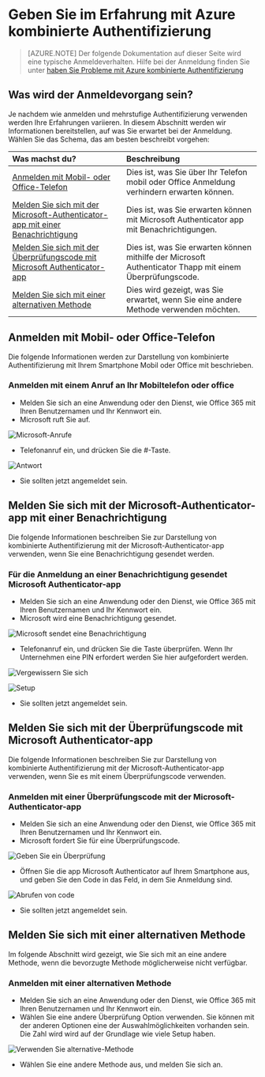 <properties
    pageTitle="Azure MFA Anmeldefenster Erfahrung mit Azure kombinierte Authentifizierung"
    description="Auf dieser Seite wird Sie Anleitungen auf, wo Sie die verschiedenen Anmeldefenster Methoden mit Azure MFA verfügbare Funktionen finden Sie unter bereitstellen."
    keywords="Benutzerauthentifizierung, Anmeldeverhalten, Anmeldung mit Mobiltelefon mit Rufnummer anmelden"
    services="multi-factor-authentication"
    documentationCenter=""
    authors="kgremban"
    manager="femila"
    editor="curtland"/>

<tags
    ms.service="multi-factor-authentication"
    ms.workload="identity"
    ms.tgt_pltfrm="na"
    ms.devlang="na"
    ms.topic="article"
    ms.date="08/22/2016"
    ms.author="kgremban"/>

# <a name="the-sign-in-experience-with-azure-multi-factor-authentication"></a>Geben Sie im Erfahrung mit Azure kombinierte Authentifizierung
> [AZURE.NOTE]  Der folgende Dokumentation auf dieser Seite wird eine typische Anmeldeverhalten.  Hilfe bei der Anmeldung finden Sie unter [haben Sie Probleme mit Azure kombinierte Authentifizierung](multi-factor-authentication-end-user-manage-settings.md)



## <a name="what-will-your-sign-in-experience-be"></a>Was wird der Anmeldevorgang sein?
Je nachdem wie anmelden und mehrstufige Authentifizierung verwenden werden Ihre Erfahrungen variieren.  In diesem Abschnitt werden wir Informationen bereitstellen, auf was Sie erwartet bei der Anmeldung.  Wählen Sie das Schema, das am besten beschreibt vorgehen:


Was machst du?|Beschreibung
:------------- | :------------- |
[Anmelden mit Mobil- oder Office-Telefon](#signing-in-with-mobile-or-office-phone) | Dies ist, was Sie über Ihr Telefon mobil oder Office Anmeldung verhindern erwarten können.
[Melden Sie sich mit der Microsoft-Authenticator-app mit einer Benachrichtigung](#signing-in-with-the-microsoft-authenticator-app-using-notification) | Dies ist, was Sie erwarten können mit Microsoft Authenticator app mit Benachrichtigungen.
[Melden Sie sich mit der Überprüfungscode mit Microsoft Authenticator-app](#signing-in-with-the-microsoft-authenticator-app-using-verification-code)|Dies ist, was Sie erwarten können mithilfe der Microsoft Authenticator Thapp mit einem Überprüfungscode.
[Melden Sie sich mit einer alternativen Methode](#signing-in-with-an-alternate-method)|Dies wird gezeigt, was Sie erwartet, wenn Sie eine andere Methode verwenden möchten.

## <a name="signing-in-with-mobile-or-office-phone"></a>Anmelden mit Mobil- oder Office-Telefon

Die folgende Informationen werden zur Darstellung von kombinierte Authentifizierung mit Ihrem Smartphone Mobil oder Office mit beschrieben.

### <a name="to-sign-in-with-a-call-to-your-office-or-mobile-phone"></a>Anmelden mit einem Anruf an Ihr Mobiltelefon oder office

- Melden Sie sich an eine Anwendung oder den Dienst, wie Office 365 mit Ihren Benutzernamen und Ihr Kennwort ein.
- Microsoft ruft Sie auf.

![Microsoft-Anrufe](./media/multi-factor-authentication-end-user-signin-phone/call.png)

- Telefonanruf ein, und drücken Sie die #-Taste.

![Antwort](./media/multi-factor-authentication-end-user-signin-phone/phone.png)

- Sie sollten jetzt angemeldet sein.</li>

## <a name="signing-in-with-the-microsoft-authenticator-app-using-notification"></a>Melden Sie sich mit der Microsoft-Authenticator-app mit einer Benachrichtigung

Die folgende Informationen beschreiben Sie zur Darstellung von kombinierte Authentifizierung mit der Microsoft-Authenticator-app verwenden, wenn Sie eine Benachrichtigung gesendet werden.

### <a name="to-sign-in-with-a-notification-sent-the-microsoft-authenticator-app"></a>Für die Anmeldung an einer Benachrichtigung gesendet Microsoft Authenticator-app

- Melden Sie sich an eine Anwendung oder den Dienst, wie Office 365 mit Ihren Benutzernamen und Ihr Kennwort ein.
- Microsoft wird eine Benachrichtigung gesendet.

![Microsoft sendet eine Benachrichtigung](./media/multi-factor-authentication-end-user-signin-app-notify/notify.png)


- Telefonanruf ein, und drücken Sie die Taste überprüfen.  Wenn Ihr Unternehmen eine PIN erfordert werden Sie hier aufgefordert werden.

![Vergewissern Sie sich](./media/multi-factor-authentication-end-user-signin-app-notify/phone.png)

![Setup](./media/multi-factor-authentication-end-user-first-time-mobile-app/scan3.png)

- Sie sollten jetzt angemeldet sein.


## <a name="signing-in-with-the-microsoft-authenticator-app-using-verification-code"></a>Melden Sie sich mit der Überprüfungscode mit Microsoft Authenticator-app

Die folgende Informationen beschreiben Sie zur Darstellung von kombinierte Authentifizierung mit der Microsoft-Authenticator-app verwenden, wenn Sie es mit einem Überprüfungscode verwenden.

### <a name="to-sign-in-using-a-verification-code-with-the-microsoft-authenticator-app"></a>Anmelden mit einer Überprüfungscode mit der Microsoft-Authenticator-app

- Melden Sie sich an eine Anwendung oder den Dienst, wie Office 365 mit Ihren Benutzernamen und Ihr Kennwort ein.
- Microsoft fordert Sie für eine Überprüfungscode.

![Geben Sie ein Überprüfung](./media/multi-factor-authentication-end-user-signin-app-verify/verify.png)

- Öffnen Sie die app Microsoft Authenticator auf Ihrem Smartphone aus, und geben Sie den Code in das Feld, in dem Sie Anmeldung sind.

![Abrufen von code](./media/multi-factor-authentication-end-user-signin-app-verify/phone.png)



- Sie sollten jetzt angemeldet sein.


## <a name="signing-in-with-an-alternate-method"></a>Melden Sie sich mit einer alternativen Methode


Im folgende Abschnitt wird gezeigt, wie Sie sich mit an eine andere Methode, wenn die bevorzugte Methode möglicherweise nicht verfügbar.

### <a name="to-sign-in-with-an-alternate-method"></a>Anmelden mit einer alternativen Methode

- Melden Sie sich an eine Anwendung oder den Dienst, wie Office 365 mit Ihren Benutzernamen und Ihr Kennwort ein.
- Wählen Sie eine andere Überprüfung Option verwenden.  Sie können mit der anderen Optionen eine der Auswahlmöglichkeiten vorhanden sein. Die Zahl wird wird auf der Grundlage wie viele Setup haben.

![Verwenden Sie alternative-Methode](./media/multi-factor-authentication-end-user-signin-alt/alt.png)

- Wählen Sie eine andere Methode aus, und melden Sie sich an.
